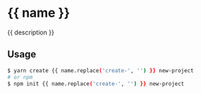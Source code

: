 # {{ name }}

{{ description }}

## Usage

```bash
$ yarn create {{ name.replace('create-', '') }} new-project
# or npm
$ npm init {{ name.replace('create-', '') }} new-project
```

